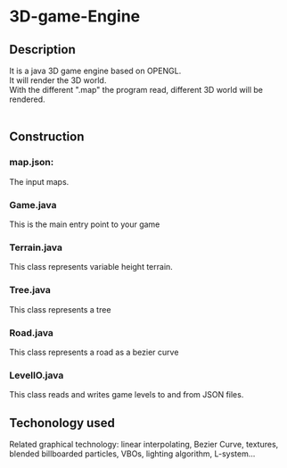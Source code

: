 # 3D-game-Engine

## Description
It is a java 3D game engine based on OPENGL. </br>
It will render the 3D world. </br>
With the different ".map" the program read, different 3D world will be rendered. </br>
</br>

## Construction
### map.json:
The input maps.

### Game.java 
This is the main entry point to your game
### Terrain.java
This class represents variable height terrain.
### Tree.java 
This class represents a tree
### Road.java 
This class represents a road as a bezier curve
### LevelIO.java 
This class reads and writes game levels to and from JSON files.



## Techonology used
Related graphical technology: linear interpolating, Bezier Curve, textures, blended billboarded particles, VBOs, lighting algorithm, L-system... </br>

